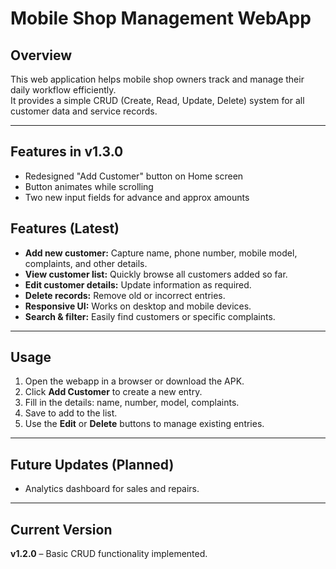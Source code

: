 # Mobile Shop Management WebApp

## Overview
This web application helps mobile shop owners track and manage their daily workflow efficiently.  
It provides a simple CRUD (Create, Read, Update, Delete) system for all customer data and service records.

---


## Features in v1.3.0
- Redesigned "Add Customer" button on Home screen
- Button animates while scrolling
- Two new input fields for advance and approx amounts

## Features (Latest)
- **Add new customer:** Capture name, phone number, mobile model, complaints, and other details.  
- **View customer list:** Quickly browse all customers added so far.  
- **Edit customer details:** Update information as required.  
- **Delete records:** Remove old or incorrect entries.  
- **Responsive UI:** Works on desktop and mobile devices.  
- **Search & filter:** Easily find customers or specific complaints.  

---

## Usage
1. Open the webapp in a browser or download the APK.
2. Click **Add Customer** to create a new entry.  
3. Fill in the details: name, number, model, complaints.  
4. Save to add to the list.  
5. Use the **Edit** or **Delete** buttons to manage existing entries.  

---

## Future Updates (Planned)
- Analytics dashboard for sales and repairs.  

---

## Current Version
**v1.2.0** – Basic CRUD functionality implemented.